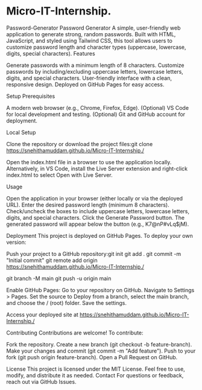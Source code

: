 # Micro-IT-Internship.
Password-Generator
Password Generator
A simple, user-friendly web application to generate strong, random passwords. Built with HTML, JavaScript, and styled using Tailwind CSS, this tool allows users to customize password length and character types (uppercase, lowercase, digits, special characters).
Features

Generate passwords with a minimum length of 8 characters.
Customize passwords by including/excluding uppercase letters, lowercase letters, digits, and special characters.
User-friendly interface with a clean, responsive design.
Deployed on GitHub Pages for easy access.

Setup
Prerequisites

A modern web browser (e.g., Chrome, Firefox, Edge).
(Optional) VS Code for local development and testing.
(Optional) Git and GitHub account for deployment.

Local Setup

Clone the repository or download the project files:git clone https://snehithamuddam.github.io/Micro-IT-Internship./



Open the index.html file in a browser to use the application locally.
Alternatively, in VS Code, install the Live Server extension and right-click index.html to select Open with Live Server.



Usage

Open the application in your browser (either locally or via the deployed URL).
Enter the desired password length (minimum 8 characters).
Check/uncheck the boxes to include uppercase letters, lowercase letters, digits, and special characters.
Click the Generate Password button.
The generated password will appear below the button (e.g., K7@nP#vLq$jM).

Deployment
This project is deployed on GitHub Pages. To deploy your own version:

Push your project to a GitHub repository:git init
git add .
git commit -m "Initial commit"
git remote add origin https://snehithamuddam.github.io/Micro-IT-Internship./

git branch -M main
git push -u origin main


Enable GitHub Pages:
Go to your repository on GitHub.
Navigate to Settings > Pages.
Set the source to Deploy from a branch, select the main branch, and choose the / (root) folder.
Save the settings.


Access your deployed site at https://snehithamuddam.github.io/Micro-IT-Internship./


Contributing
Contributions are welcome! To contribute:

Fork the repository.
Create a new branch (git checkout -b feature-branch).
Make your changes and commit (git commit -m "Add feature").
Push to your fork (git push origin feature-branch).
Open a Pull Request on GitHub.

License
This project is licensed under the MIT License. Feel free to use, modify, and distribute it as needed.
Contact
For questions or feedback, reach out via GitHub Issues.
